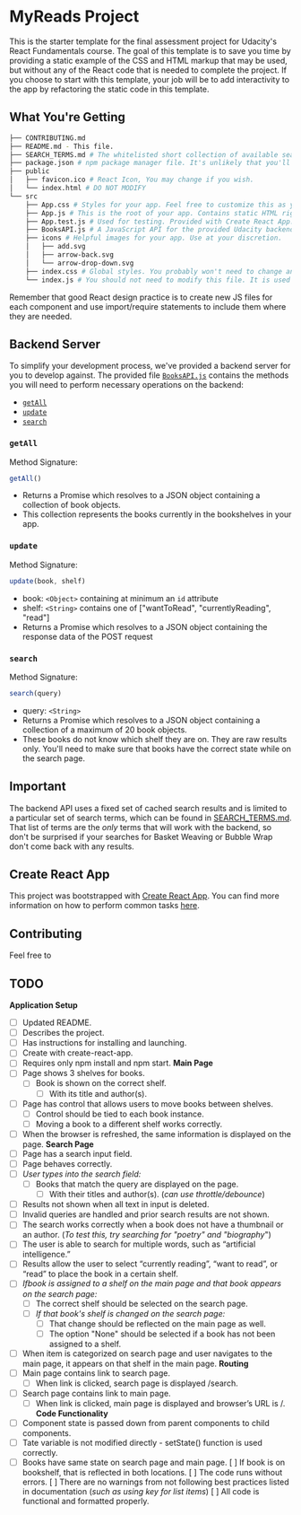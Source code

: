 # MyReads Project

This is the starter template for the final assessment project for Udacity's React Fundamentals course. The goal of this template is to save you time by providing a static example of the CSS and HTML markup that may be used, but without any of the React code that is needed to complete the project. If you choose to start with this template, your job will be to add interactivity to the app by refactoring the static code in this template.

## What You're Getting
```bash
├── CONTRIBUTING.md
├── README.md - This file.
├── SEARCH_TERMS.md # The whitelisted short collection of available search terms for you to use with your app.
├── package.json # npm package manager file. It's unlikely that you'll need to modify this.
├── public
│   ├── favicon.ico # React Icon, You may change if you wish.
│   └── index.html # DO NOT MODIFY
└── src
    ├── App.css # Styles for your app. Feel free to customize this as you desire.
    ├── App.js # This is the root of your app. Contains static HTML right now.
    ├── App.test.js # Used for testing. Provided with Create React App. Testing is encouraged, but not required.
    ├── BooksAPI.js # A JavaScript API for the provided Udacity backend. Instructions for the methods are below.
    ├── icons # Helpful images for your app. Use at your discretion.
    │   ├── add.svg
    │   ├── arrow-back.svg
    │   └── arrow-drop-down.svg
    ├── index.css # Global styles. You probably won't need to change anything here.
    └── index.js # You should not need to modify this file. It is used for DOM rendering only.
```

Remember that good React design practice is to create new JS files for each component and use import/require statements to include them where they are needed.

## Backend Server

To simplify your development process, we've provided a backend server for you to develop against. The provided file [`BooksAPI.js`](src/BooksAPI.js) contains the methods you will need to perform necessary operations on the backend:

* [`getAll`](#getall)
* [`update`](#update)
* [`search`](#search)

### `getAll`

Method Signature:

```js
getAll()
```

* Returns a Promise which resolves to a JSON object containing a collection of book objects.
* This collection represents the books currently in the bookshelves in your app.

### `update`

Method Signature:

```js
update(book, shelf)
```

* book: `<Object>` containing at minimum an `id` attribute
* shelf: `<String>` contains one of ["wantToRead", "currentlyReading", "read"]  
* Returns a Promise which resolves to a JSON object containing the response data of the POST request

### `search`

Method Signature:

```js
search(query)
```

* query: `<String>`
* Returns a Promise which resolves to a JSON object containing a collection of a maximum of 20 book objects.
* These books do not know which shelf they are on. They are raw results only. You'll need to make sure that books have the correct state while on the search page.

## Important
The backend API uses a fixed set of cached search results and is limited to a particular set of search terms, which can be found in [SEARCH_TERMS.md](SEARCH_TERMS.md). That list of terms are the _only_ terms that will work with the backend, so don't be surprised if your searches for Basket Weaving or Bubble Wrap don't come back with any results.

## Create React App

This project was bootstrapped with [Create React App](https://github.com/facebookincubator/create-react-app). You can find more information on how to perform common tasks [here](https://github.com/facebookincubator/create-react-app/blob/master/packages/react-scripts/template/README.md).

## Contributing

Feel free to 

## TODO

**Application Setup**
- [ ] Updated README.
 - [ ] Describes the project.
 - [ ] Has instructions for installing and launching.
- [ ] Create with create-react-app.
 - [ ] Requires only npm install and npm start.
**Main Page**
- [ ] Page shows 3 shelves for books.
  - [ ] Book is shown on the correct shelf.
    - [ ] With its title and author(s).
- [ ] Page has control that allows users to move books between shelves.
  - [ ] Control should be tied to each book instance.
  - [ ] Moving a book to a different shelf works correctly.
- [ ] When the browser is refreshed, the same information is displayed on the page.
**Search Page**
- [ ] Page has a search input field.
- [ ] Page behaves correctly.
- [ ] *User types into the search field:*
    - [ ] Books that match the query are displayed on the page.
      - [ ] With their titles and author(s). (*can use throttle/debounce*)
- [ ] Results not shown when all text in input is deleted.
- [ ] Invalid queries are handled and prior search results are not shown.
- [ ] The search works correctly when a book does not have a thumbnail or an author. (*To test this, try searching for "poetry" and "biography*")
- [ ] The user is able to search for multiple words, such as “artificial intelligence.”
- [ ] Results allow the user to select “currently reading”, “want to read”, or “read” to place the book in a certain shelf.
- [ ] *Ifbook is assigned to a shelf on the main page and that book appears on the search page:*
  - [ ] The correct shelf should be selected on the search page.
  - [ ] *If that book's shelf is changed on the search page:*
    - [ ] That change should be reflected on the main page as well.
    - [ ] The option "None" should be selected if a book has not been assigned to a shelf.
- [ ] When item is categorized on search page and user navigates to the main page, it appears on that shelf in the main page.
**Routing**
- [ ] Main page contains link to search page.
  - [ ] When link is clicked, search page is displayed  /search.
- [ ] Search page contains link to main page.
  - [ ] When link is clicked, main page is displayed and browser’s URL is /.
**Code Functionality**
- [ ] Component state is passed down from parent components to child components.
- [ ] Tate variable is not modified directly - setState() function is used correctly.
- [ ] Books have same state on search page and main page.
[ ] If book is on bookshelf, that is reflected in both locations.
[ ] The code runs without errors. 
[ ] There are no warnings from not following best practices listed in documentation (*such as using key for list items*) 
[ ] All code is functional and formatted properly.